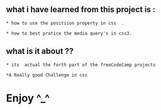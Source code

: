 ## what i have learned from this project is :

    * how to use the positiion property in css  .

    * how to best pratice the media query's in css3.

## what is it about ??
    
    * its  actual the forth part of the freeCodeCamp projects

    *A Really good Challenge in css 

# Enjoy ^_^




